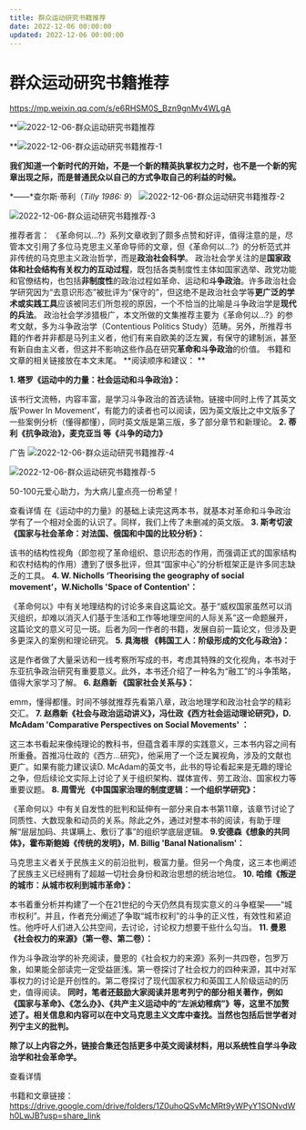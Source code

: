 ```yaml
---
title: 群众运动研究书籍推荐
date: 2022-12-06 00:00:00
updated: 2022-12-06 00:00:00
---
```


# 群众运动研究书籍推荐

https://mp.weixin.qq.com/s/e6RHSM0S_Bzn9gnMv4WLgA

**![2022-12-06-群众运动研究书籍推荐](assets/2022-12-06-群众运动研究书籍推荐.png)

**![2022-12-06-群众运动研究书籍推荐-1](assets/2022-12-06-群众运动研究书籍推荐-1.png)

**我们知道一个新时代的开始，不是一个新的精英执掌权力之时，也不是一个新的宪章出现之际，而是普通民众以自己的方式争取自己的利益的时候。**

*——*查尔斯·蒂利（*Tilly 1986: 9*）
![2022-12-06-群众运动研究书籍推荐-2](assets/2022-12-06-群众运动研究书籍推荐-2.png)

![2022-12-06-群众运动研究书籍推荐-3](assets/2022-12-06-群众运动研究书籍推荐-3.png)

推荐者言：
《革命何以...?》系列文章收到了颇多点赞和好评，值得注意的是，尽管本文引用了多位马克思主义革命导师的文章，但《革命何以...?》的分析范式并非传统的马克思主义政治哲学，而是**政治社会科学**。
政治社会学关注的是**国家政体和社会结构有关权力的互动过程**，既包括各类制度性主体如国家选举、政党功能和官僚结构，也包括**非制度性**的政治过程如革命、运动和**斗争政治**。许多政治社会学研究因为“去意识形态”被批评为“保守的”，但这绝不是政治社会学等**更广泛的学术或实践工具**应该被同志们所忽视的原因，一个不恰当的比喻是斗争政治学是**现代的兵法**。
政治社会学涉猎极广，本文所做的文集推荐主要为《革命何以...?》的参考文献，多为斗争政治学（Contentious Politics Study）范畴。另外，所推荐书籍的作者并非都是马列主义者，他们有来自欧美的泛左翼，有保守的建制派，甚至有新自由主义者，但这并不影响这些作品在研究**革命和斗争政治**的价值。
书籍和文章的相关链接放在本文末尾。
**阅读顺序和建议： **

**1. 塔罗《运动中的力量：社会运动和斗争政治》：**

该书行文流畅，内容丰富，是学习斗争政治的首选读物。链接中同时上传了其英文版‘Power In Movement’，有能力的读者也可以阅读，因为英文版比之中文版多了一些案例分析（懂得都懂），同时英文版是第三版，多了部分章节和新理论。
**2. 蒂利《抗争政治》，麦克亚当 等《斗争的动力》**

广告
![2022-12-06-群众运动研究书籍推荐-4](assets/2022-12-06-群众运动研究书籍推荐-4.png)

![2022-12-06-群众运动研究书籍推荐-5](assets/2022-12-06-群众运动研究书籍推荐-5.jpeg)

50-100元爱心助力，为大病儿童点亮一份希望！

查看详情
在《运动中的力量》的基础上读完这两本书，就基本对革命和斗争政治学有了一个相对全面的认识了。同样，我们上传了未删减的英文版。
**3. 斯考切波《国家与社会革命：对法国、俄国和中国的比较分析》：**

该书的结构性视角（即忽视了革命组织、意识形态的作用，而强调正式的国家结构和农村结构的作用）遭到了很多批评，但其“国家中心”的分析框架正是许多同志缺乏的工具。
**4. W. Nicholls ‘Theorising the geography of social movement’，W.Nicholls 'Space of Contention'：**

《革命何以》中有关地理结构的讨论多来自这篇论文。基于“威权国家虽然可以消灭组织，却难以消灭人们基于生活和工作等地理空间的人际关系”这一命题展开，这篇论文的意义可见一斑。后者为同一作者的书籍，发展自前一篇论文，但涉及更多更深入的案例和理论研究。
**5. 具海根 《韩国工人：阶级形成的文化与政治》：**

这是作者做了大量采访和一线考察所写成的书，考虑其特殊的文化视角，本书对于东亚抗争政治研究有重要意义。此外，本书还介绍了一种名为“融工”的斗争策略，值得大家学习了解。
**6. 赵鼎新 《国家社会关系与》：**

emm，懂得都懂。时间不够就推荐先看第八章，政治地理学和政治社会学的精彩交汇。
**7. 赵鼎新《社会与政治运动讲义》，冯仕政《西方社会运动理论研究》，D. McAdam 'Comparative Perspectives on Social Movements' ：**

这三本书看起来像纯理论的教科书，但蕴含着丰厚的实践意义，三本书内容之间有所重叠。首推冯仕政的《西方...研究》，他采用了一个泛左翼视角，涉及的文献也更广。如果有能力建议读D. McAdam的英文书，此书的导论看起来是无趣的理论之争，但后续论文实际上讨论了关于组织架构、媒体宣传、劳工政治、国家权力等重要议题。
**8. 周雪光 《中国国家治理的制度逻辑：一个组织学研究》：**

《革命何以》中有关自发性的批判和延伸有一部分来自本书第11章，该章节讨论了同质性、大数现象和动员的关系。除此之外，通过对整本书的阅读，有助于理解“层层加码、共谋瞒上、敷衍了事”的组织学底层逻辑。
**9.安德森《想象的共同体》，霍布斯鲍姆《传统的发明》，M. Billig 'Banal Nationalism'：**

马克思主义者关于民族主义的前沿批判，极富力量。但另一个角度，这三本也阐述了民族主义已经拥有了超越一切社会身份和政治思想的统治地位。
**10. 哈维《叛逆的城市：从城市权利到城市革命》：**

本书着重分析并构建了一个在21世纪的今天仍然具有现实意义的斗争框架——“城市权利”。并且，作者充分阐述了争取“城市权利”的斗争的正义性，有效性和紧迫性。他呼吁人们进入公共空间，去讨论，讨论权力想要干些什么勾当。
**11. 曼恩《社会权力的来源》（第一卷、第二卷）：**

作为斗争政治学的补充阅读，曼恩的《社会权力的来源》系列一共四卷，包罗万象，如果能全部读完一定受益匪浅。第一卷探讨了社会权力的四种来源，其中对军事权力的讨论是开创性的。第二卷探讨了现代国家权力和英国工人阶级运动的历史，值得阅读。
**同时，笔者还鼓励大家阅读并思考列宁的部分相关著作，例如《国家与革命》、《怎么办》、《共产主义运动中的“左派幼稚病”》等，这里不加赘述了。相关信息和内容可以在中文马克思主义文库中查找。当然也包括后世学者对列宁主义的批判。**

**除了以上内容之外，链接合集还包括更多中英文阅读材料，用以系统性自学斗争政治学和社会革命学。**

查看详情

书籍和文章链接：
https://drive.google.com/drive/folders/1Z0uhoQSvMcMRt9yWPyY1SONvdWh0LwJB?usp=share_link
